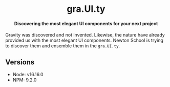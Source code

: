 <!-- markdownlint-disable-next-line -->
<h1 align="center">gra.UI.ty</h1>
<h4 align="center">Discovering the most elegant UI components for your next project</h4>

Gravity was discovered and not invented. Likewise, the nature have already provided us with the most elegant UI
components. Newton School is trying to discover them and ensemble them in the `gra.UI.ty`.

## Versions

- Node: v16.16.0
- NPM: 9.2.0
